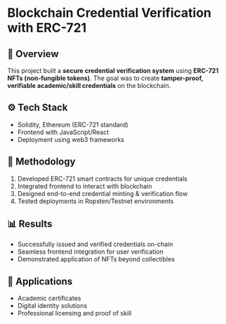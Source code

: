 # Blockchain Credential Verification with ERC-721 

## 📌 Overview
This project built a **secure credential verification system** using **ERC-721 NFTs (non-fungible tokens)**. The goal was to create **tamper-proof, verifiable academic/skill credentials** on the blockchain.

## ⚙️ Tech Stack
- Solidity, Ethereum (ERC-721 standard)
- Frontend with JavaScript/React
- Deployment using web3 frameworks

## 🧠 Methodology
1. Developed ERC-721 smart contracts for unique credentials
2. Integrated frontend to interact with blockchain
3. Designed end-to-end credential minting & verification flow
4. Tested deployments in Ropsten/Testnet environments

## 📊 Results
- Successfully issued and verified credentials on-chain
- Seamless frontend integration for user verification
- Demonstrated application of NFTs beyond collectibles

## 🌟 Applications
- Academic certificates
- Digital identity solutions
- Professional licensing and proof of skill
